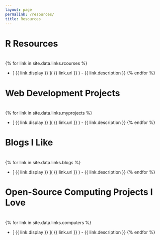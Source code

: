 ```yaml
---
layout: page
permalink: /resources/
title: Resources
---
```


<h1 style="padding-bottom:20px;">R Resources</h1>

{% for link in site.data.links.rcourses %}
*  [ {{ link.display }} ]( {{ link.url }} ) - {{ link.description }}
{% endfor %}

<h1 style="padding-bottom:20px;">Web Development Projects</h1>


{% for link in site.data.links.myprojects %}
*  [ {{ link.display }} ]( {{ link.url }} ) - {{ link.description }}
{% endfor %}


<h1 style="padding-bottom:20px;">Blogs I Like</h1>

{% for link in site.data.links.blogs %}
*  [ {{ link.display }} ]( {{ link.url }} ) - {{ link.description }}
{% endfor %}

<h1 style="padding-bottom:20px;">Open-Source Computing Projects I Love</h1>

{% for link in site.data.links.computers %}
*  [ {{ link.display }} ]( {{ link.url }} ) - {{ link.description }}
{% endfor %}